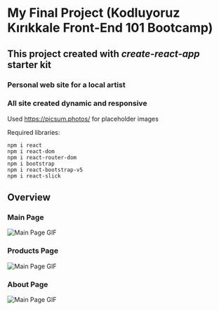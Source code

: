 # My Final Project (Kodluyoruz Kırıkkale Front-End 101 Bootcamp)

## This project created with *create-react-app* starter kit

### Personal web site for a local artist

### All site created **dynamic** and **responsive**

Used https://picsum.photos/ for placeholder images

Required libraries:
```
npm i react
npm i react-dom
npm i react-router-dom
npm i bootstrap
npm i react-bootstrap-v5
npm i react-slick
```

## Overview

### Main Page
![Main Page GIF](Demo/MainPage.gif)

### Products Page
![Main Page GIF](Demo/ProductPage.gif)

### About Page
![Main Page GIF](Demo/AboutPage.gif)
